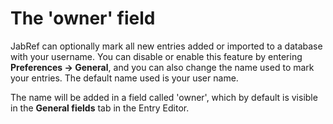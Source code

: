 The 'owner' field
=================

JabRef can optionally mark all new entries added or imported to a database with your username. You can disable or enable this feature by entering **Preferences -&gt; General**, and you can also change the name used to mark your entries. The default name used is your user name.

The name will be added in a field called 'owner', which by default is visible in the **General fields** tab in the Entry Editor.
